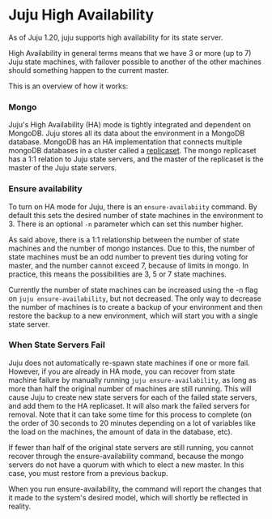 # Juju High Availability
As of Juju 1.20, juju supports high availability for its state server.

High Availability in general terms means that we have 3 or more (up to 7) 
Juju state machines, with failover possible to another of the other machines
should something happen to the current master.

This is an overview of how it works:

### Mongo

Juju's High Availability (HA) mode is tightly integrated and dependent on
MongoDB.  Juju stores all its data about the environment in a MongoDB database.
MongoDB has an HA implementation that connects multiple mongoDB databases in a
cluster called a [replicaset](http://docs.mongodb.org/manual/replication/).  The
mongo replicaset has a 1:1 relation to Juju state servers, and the master of
the replicaset is the master of the Juju state servers.

### Ensure availability

To turn on HA mode for Juju, there is an `ensure-availabiity` command. By
default this sets the desired number of state machines in the environment to 3.
There is an optional `-n` parameter which can set this number higher.

As said above, there is a 1:1 relationship between the number of state machines
and the number of mongo instances. Due to this, the number of state machines
must be an odd number to prevent ties during voting for master, and the number
cannot exceed 7, because of limits in mongo.  In practice, this means the
possibilities are 3, 5 or 7 state machines.
 
Currently the number of state machines can be increased using the -n flag on 
`juju ensure-availability`, but not decreased. The only way to decrease the
number of machines is to create a backup of your environment and then restore
the backup to a new environment, which will start you with a single state server.

### When State Servers Fail

Juju does not automatically re-spawn state machines if one or more fail.
However, if you are already in HA mode, you can recover from state machine failure
by manually running `juju ensure-availability`, as long as more than half the
original number of machines are still running.  This will cause Juju to create
new state servers for each of the
failed state servers, and add them to the HA replicaset.  It will also mark the
failed servers for removal.  Note that it can take some time for this process to
complete (on the order of 30 seconds to 20 minutes depending on a lot of
variables like the load on the machines, the amount of data in the database, etc).

If fewer than half of the original state servers are still running, you cannot
recover through the ensure-availability command, because the mongo servers do
not have a quorum with which to elect a new master.  In this case, you must
restore from a previous backup.

When you run ensure-availability, the command will report the changes that it 
made to the system's desired model, which will shortly be reflected in reality.
